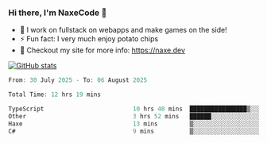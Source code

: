 ### Hi there, I'm NaxeCode 👋
- 🔭 I work on fullstack on webapps and make games on the side!
- ⚡ Fun fact: I very much enjoy potato chips
- 🔋 Checkout my site for more info: https://naxe.dev

[![GitHub stats](https://github-readme-stats.vercel.app/api?username=naxecode&theme=onedark)](https://naxe.dev)

<!--START_SECTION:waka-->

```csharp
From: 30 July 2025 - To: 06 August 2025

Total Time: 12 hrs 19 mins

TypeScript                         10 hrs 40 mins  ████████████████▒░░░░░░░░   65.87 %
Other                              3 hrs 52 mins   ██████░░░░░░░░░░░░░░░░░░░   23.92 %
Haxe                               13 mins         ▒░░░░░░░░░░░░░░░░░░░░░░░░   01.39 %
C#                                 9 mins          ▒░░░░░░░░░░░░░░░░░░░░░░░░   00.93 %
```

<!--END_SECTION:waka-->



<!--
**NaxeCode/NaxeCode** is a ✨ _special_ ✨ repository because its `README.md` (this file) appears on your GitHub profile.

Here are some ideas to get you started:

- 🔭 I’m currently working on Web apps for indie games!
- 🌱 I’m currently mastering C#
- 👯 I’m looking to collaborate on ...
- 🤔 I’m looking for help with ...
- 💬 Ask me about ...
- 📫 How to reach me: ...
- 😄 Pronouns: ...
- ⚡ Fun fact: I love chips
-->

